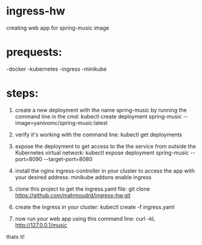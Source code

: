 # ingress-hw
creating web app for spring-music image

# prequests:
-docker
-kubernetes 
-ingress
-minikube

# steps:

1. create a new deployment with the name spring-music by running the command line in the cmd:
kubectl create deployment spring-music --image=yanivomc/spring-music:latest

2. verify it's working with the command line:
kubectl get deployments

3. expose the deployment to get access to the the service from outside the Kubernetes virtual network:
kubectl expose deployment spring-music --port=8090 --target-port=8080

4. install the nginx ingress-controller in your cluster to access the app with your desired address:
minikube addons enable ingress

5. clone this project to get the ingress.yaml file:
git clone https://github.com/mahmoudrd/ingress-hw.git

6. create the Ingress in your cluster:
kubectl create -f ingress.yaml

7. now run your web app using this command line:
curl -kL  http://127.0.0.1/music

thats it!

